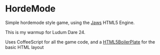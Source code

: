 # HordeMode #

Simple hordemode style game, using the [Jaws](http://jawsjs.com) HTML5 Engine.

This is my warmup for Ludum Dare 24.

Uses CoffeeScript for all the game code, and a [HTML5BoilerPlate](http://html5boilerplate.com/) for the basic HTML layout
